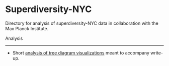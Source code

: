 # Superdiversity-NYC 

Directory for analysis of superdiversity-NYC data in collaboration with the Max Planck Institute.


Analysis

---


 - Short [analysis of tree diagram visualizations](https://kaseyzapatka.github.io/Superdiversity-public/Immigration-plots.html) meant to accompany write-up. 